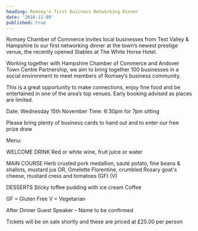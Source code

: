 ```yaml
---
heading: Romsey's first Business Networking Dinner
date: '2016-11-09'
published: true
---
```

Romsey Chamber of Commerce invites local businesses from Test Valley & Hampshire to our first networking dinner at the town’s newest prestige venue, the recently opened Stables at The White Horse Hotel.

Working together with Hampshire Chamber of Commerce and Andover Town Centre Partnership, we aim to bring together 100 businesses in a social environment to meet members of Romsey’s business community.

This is a great opportunity to make connections, enjoy fine food and be entertained in one of the area’s top venues.  Early booking advised as places are limited.

Date: Wednesday 15th November		Time: 6:30pm for 7pm sitting

Please bring plenty of business cards to hand out and to enter our free prize draw



Menu:

WELCOME DRINK
Red or white wine, fruit juice or water

MAIN COURSE
Herb crusted pork medallion, sauté potato, fine beans & shallots, mustard jus
OR,
Omelette Florentine, crumbled Rosary goat's cheese, mustard cress and tomatoes (GF) (V)

DESSERTS
Sticky toffee pudding with ice cream
Coffee

GF = Gluten Free V = Vegetarian

After Dinner Guest Speaker – Name to be confirmed

Tickets will be on sale shortly and these are priced at £25.00 per person
